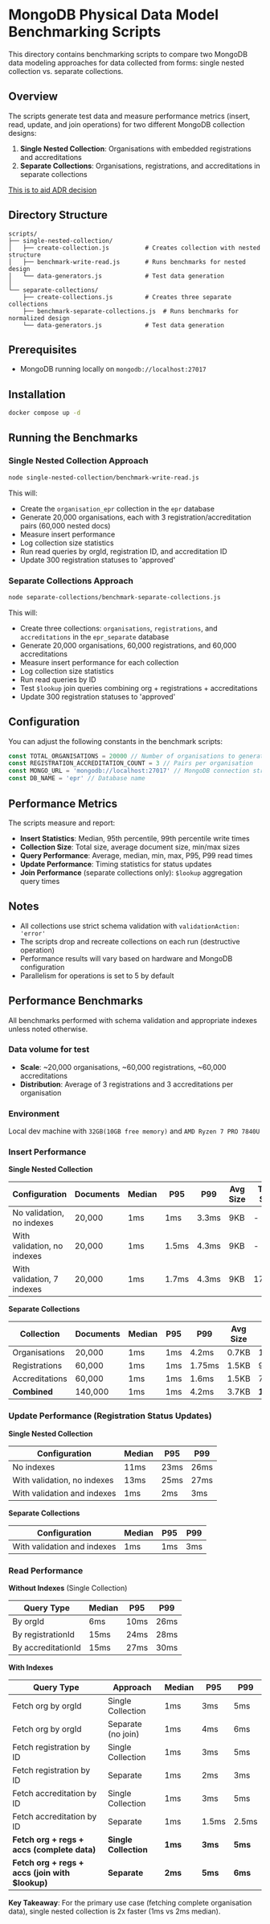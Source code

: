 # MongoDB Physical Data Model Benchmarking Scripts

This directory contains benchmarking scripts to compare two MongoDB data modeling approaches for data collected from forms: single nested collection vs. separate collections.

## Overview

The scripts generate test data and measure performance metrics (insert, read, update, and join operations) for two different MongoDB collection designs:

1. **Single Nested Collection**: Organisations with embedded registrations and accreditations
2. **Separate Collections**: Organisations, registrations, and accreditations in separate collections

[This is to aid ADR decision](../../docs/architecture/decisions/0008-forms-physical-data-model.md)

## Directory Structure

```
scripts/
├── single-nested-collection/
│   ├── create-collection.js          # Creates collection with nested structure
│   ├── benchmark-write-read.js       # Runs benchmarks for nested design
│   └── data-generators.js            # Test data generation
│
└── separate-collections/
    ├── create-collections.js         # Creates three separate collections
    ├── benchmark-separate-collections.js  # Runs benchmarks for normalized design
    └── data-generators.js            # Test data generation
```

## Prerequisites

- MongoDB running locally on `mongodb://localhost:27017`

## Installation

```bash
docker compose up -d
```

## Running the Benchmarks

### Single Nested Collection Approach

```bash
node single-nested-collection/benchmark-write-read.js
```

This will:

- Create the `organisation_epr` collection in the `epr` database
- Generate 20,000 organisations, each with 3 registration/accreditation pairs (60,000 nested docs)
- Measure insert performance
- Log collection size statistics
- Run read queries by orgId, registration ID, and accreditation ID
- Update 300 registration statuses to 'approved'

### Separate Collections Approach

```bash
node separate-collections/benchmark-separate-collections.js
```

This will:

- Create three collections: `organisations`, `registrations`, and `accreditations` in the `epr_separate` database
- Generate 20,000 organisations, 60,000 registrations, and 60,000 accreditations
- Measure insert performance for each collection
- Log collection size statistics
- Run read queries by ID
- Test `$lookup` join queries combining org + registrations + accreditations
- Update 300 registration statuses to 'approved'

## Configuration

You can adjust the following constants in the benchmark scripts:

```javascript
const TOTAL_ORGANISATIONS = 20000 // Number of organisations to generate
const REGISTRATION_ACCREDITATION_COUNT = 3 // Pairs per organisation
const MONGO_URL = 'mongodb://localhost:27017' // MongoDB connection string
const DB_NAME = 'epr' // Database name
```

## Performance Metrics

The scripts measure and report:

- **Insert Statistics**: Median, 95th percentile, 99th percentile write times
- **Collection Size**: Total size, average document size, min/max sizes
- **Query Performance**: Average, median, min, max, P95, P99 read times
- **Update Performance**: Timing statistics for status updates
- **Join Performance** (separate collections only): `$lookup` aggregation query times

## Notes

- All collections use strict schema validation with `validationAction: 'error'`
- The scripts drop and recreate collections on each run (destructive operation)
- Performance results will vary based on hardware and MongoDB configuration
- Parallelism for operations is set to 5 by default

## Performance Benchmarks

All benchmarks performed with schema validation and appropriate indexes unless noted otherwise.

### Data volume for test

- **Scale**: ~20,000 organisations, ~60,000 registrations, ~60,000 accreditations
- **Distribution**: Average of 3 registrations and 3 accreditations per organisation

### Environment

Local dev machine with `32GB(10GB free memory)` and `AMD Ryzen 7 PRO 7840U`

### Insert Performance

**Single Nested Collection**

| Configuration               | Documents | Median | P95   | P99   | Avg Size | Total Size |
| --------------------------- | --------- | ------ | ----- | ----- | -------- | ---------- |
| No validation, no indexes   | 20,000    | 1ms    | 1ms   | 3.3ms | 9KB      | -          |
| With validation, no indexes | 20,000    | 1ms    | 1.5ms | 4.3ms | 9KB      | -          |
| With validation, 7 indexes  | 20,000    | 1ms    | 1.7ms | 4.3ms | 9KB      | 177MB      |

**Separate Collections**

| Collection     | Documents | Median | P95 | P99    | Avg Size | Total Size |
| -------------- | --------- | ------ | --- | ------ | -------- | ---------- |
| Organisations  | 20,000    | 1ms    | 1ms | 4.2ms  | 0.7KB    | 13MB       |
| Registrations  | 60,000    | 1ms    | 1ms | 1.75ms | 1.5KB    | 90MB       |
| Accreditations | 60,000    | 1ms    | 1ms | 1.6ms  | 1.5KB    | 75MB       |
| **Combined**   | 140,000   | 1ms    | 1ms | 4.2ms  | 3.7KB    | **178MB**  |

### Update Performance (Registration Status Updates)

**Single Nested Collection**

| Configuration               | Median | P95  | P99  |
| --------------------------- | ------ | ---- | ---- |
| No indexes                  | 11ms   | 23ms | 26ms |
| With validation, no indexes | 13ms   | 25ms | 27ms |
| With validation and indexes | 1ms    | 2ms  | 3ms  |

**Separate Collections**

| Configuration               | Median | P95 | P99 |
| --------------------------- | ------ | --- | --- |
| With validation and indexes | 1ms    | 1ms | 3ms |

### Read Performance

**Without Indexes** (Single Collection)

| Query Type         | Median | P95  | P99  |
| ------------------ | ------ | ---- | ---- |
| By orgId           | 6ms    | 10ms | 26ms |
| By registrationId  | 15ms   | 24ms | 28ms |
| By accreditationId | 15ms   | 27ms | 30ms |

**With Indexes**

| Query Type                                      | Approach              | Median  | P95     | P99     |
| ----------------------------------------------- | --------------------- | ------- | ------- | ------- |
| Fetch org by orgId                              | Single Collection     | 1ms     | 3ms     | 5ms     |
| Fetch org by orgId                              | Separate (no join)    | 1ms     | 4ms     | 6ms     |
| Fetch registration by ID                        | Single Collection     | 1ms     | 3ms     | 5ms     |
| Fetch registration by ID                        | Separate              | 1ms     | 2ms     | 3ms     |
| Fetch accreditation by ID                       | Single Collection     | 1ms     | 3ms     | 5ms     |
| Fetch accreditation by ID                       | Separate              | 1ms     | 1.5ms   | 2.5ms   |
| **Fetch org + regs + accs (complete data)**     | **Single Collection** | **1ms** | **3ms** | **5ms** |
| **Fetch org + regs + accs (join with $lookup)** | **Separate**          | **2ms** | **5ms** | **6ms** |

**Key Takeaway**: For the primary use case (fetching complete organisation data), single nested collection is 2x faster (1ms vs 2ms median).
